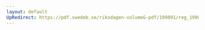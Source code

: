 ```yaml
---
layout: default
UpRedirect: https://pdf.swedeb.se/riksdagen-volumeG-pdf/199091/reg_199091/reg_199091_0017.pdf
---
```

